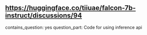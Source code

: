 ## https://huggingface.co/tiiuae/falcon-7b-instruct/discussions/94

contains_question: yes
question_part: Code for using inference api